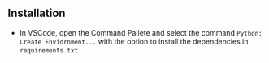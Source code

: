 ## Installation

- In VSCode, open the Command Pallete and select the command `Python: Create Enviornment...` with the option to install the dependencies in `requirements.txt`